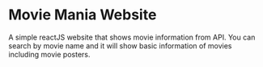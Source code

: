 # Movie Mania Website

 A simple reactJS website that shows movie information from API. You can search by movie name and it will show basic information of movies including movie posters. 
